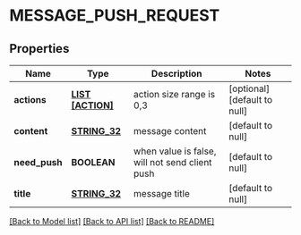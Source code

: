 # MESSAGE_PUSH_REQUEST

## Properties
Name | Type | Description | Notes
------------ | ------------- | ------------- | -------------
**actions** | [**LIST [ACTION]**](Action.md) | action size range is 0,3 | [optional] [default to null]
**content** | [**STRING_32**](STRING_32.md) | message content | [default to null]
**need_push** | **BOOLEAN** | when value is false, will not send client push | [default to null]
**title** | [**STRING_32**](STRING_32.md) | message title | [default to null]

[[Back to Model list]](../README.md#documentation-for-models) [[Back to API list]](../README.md#documentation-for-api-endpoints) [[Back to README]](../README.md)


